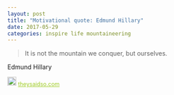 ```yaml
---
layout: post
title: "Motivational quote: Edmund Hillary"
date: 2017-05-29
categories: inspire life mountaineering
---
```

> It is not the mountain we conquer, but ourselves.

Edmund Hillary

<span style="z-index:50;font-size:0.9em;"><img src="https://theysaidso.com/branding/theysaidso.png" height="20" width="20" alt="theysaidso.com"/><a href="https://theysaidso.com" title="Powered by quotes from theysaidso.com" style="color: #9fcc25; margin-left: 4px; vertical-align: middle;">theysaidso.com</a></span>

